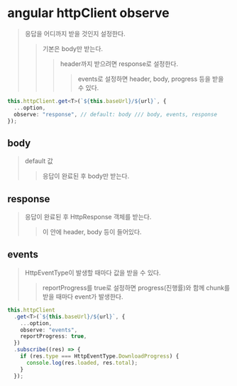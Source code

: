 # angular httpClient observe

> 응답을 어디까지 받을 것인지 설정한다.
>
> > 기본은 body만 받는다.
> >
> > > header까지 받으려면 response로 설정한다.
> > >
> > > > events로 설정하면 header, body, progress 등을 받을 수 있다.

```ts
this.httpClient.get<T>(`${this.baseUrl}/${url}`, {
  ...option,
  observe: "response", // default: body /// body, events, response
});
```

## body

> default 값
>
> > 응답이 완료된 후 body만 받는다.

## response

> 응답이 완료된 후 HttpResponse 객체를 받는다.
>
> > 이 안에 header, body 등이 들어있다.

## events

> HttpEventType이 발생할 때마다 값을 받을 수 있다.
>
> > reportProgress를 true로 설정하면 progress(진행률)와 함께 chunk를 받을 때마다 event가 발생한다.

```ts
this.httpClient
  .get<T>(`${this.baseUrl}/${url}`, {
    ...option,
    observe: "events",
    reportProgress: true,
  })
  .subscribe((res) => {
    if (res.type === HttpEventType.DownloadProgress) {
      console.log(res.loaded, res.total);
    }
  });
```
